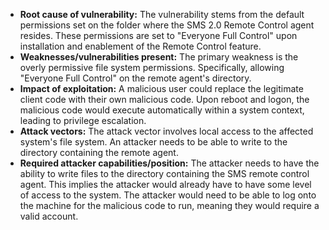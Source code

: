 - **Root cause of vulnerability:** The vulnerability stems from the default permissions set on the folder where the SMS 2.0 Remote Control agent resides. These permissions are set to "Everyone Full Control" upon installation and enablement of the Remote Control feature.
- **Weaknesses/vulnerabilities present:** The primary weakness is the overly permissive file system permissions. Specifically, allowing "Everyone Full Control" on the remote agent's directory.
- **Impact of exploitation:** A malicious user could replace the legitimate client code with their own malicious code. Upon reboot and logon, the malicious code would execute automatically within a system context, leading to privilege escalation.
- **Attack vectors:** The attack vector involves local access to the affected system's file system. An attacker needs to be able to write to the directory containing the remote agent.
- **Required attacker capabilities/position:** The attacker needs to have the ability to write files to the directory containing the SMS remote control agent. This implies the attacker would already have to have some level of access to the system. The attacker would need to be able to log onto the machine for the malicious code to run, meaning they would require a valid account.